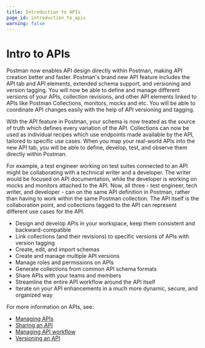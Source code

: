 ```yaml
---
title: Introduction to APIs
page_id: introduction_to_apis
warning: false
---
```


# Intro to APIs

Postman now enables API design directly within Postman, making API creation better and faster. Postman's brand new API feature includes the API tab and API elements, extended schema support, and versioning and version tagging. You will now be able to define and manage different versions of your APIs, collection revisions, and other API elements linked to APIs like Postman Collections, monitors, mocks and etc. You will be able to coordinate API changes easily with the help of API versioning and tagging.

With the API feature in Postman, your schema is now treated as the source of truth which defines every variation of the API. Collections can now be used as individual recipes which use endpoints made available by the API, tailored to specific use cases. When you map your real-world APIs into the new API tab, you will be able to define, develop, test, and observe them directly within Postman.

For example, a test engineer working on test suites connected to an API might be collaborating with a technical writer and a developer. The writer would be focused on API documentation, while the developer is working on mocks and monitors attached to the API. Now, all three - test engineer, tech writer, and developer - can on the same API definition in Postman, rather than having to work within the same Postman collection. The API itself is the collaboration point, and collections tagged to the API can represent different use cases for the API.

* Design and develop APIs in your workspace, keep them consistent and backward-compatible
* Link collections \(and their revisions\) to specific versions of APIs with version tagging
* Create, edit, and import schemas
* Create and manage multiple API versions
* Manage roles and permissions on APIs
* Generate collections from common API schema formats
* Share APIs with your teams and members
* Streamline the entire API workflow around the API itself
* Iterate on your API enhancements in a much more dynamic, secure, and organized way

For more information on APIs, see:

* [Managing APIs](postman/design_and_develop_apis/managing_apis.md)
* [Sharing an API](postman/design_and_develop_apis/sharing_apis.md)
* [Managing API workflow](postman/design_and_develop_apis/the_api_workflow.md)
* [Versioning an API](postman/design_and_develop_apis/versioning_an_api.md)

